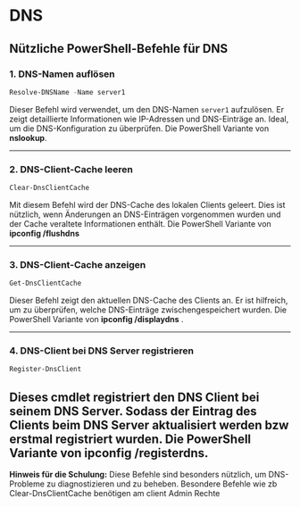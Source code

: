 # DNS

## Nützliche PowerShell-Befehle für DNS

### 1. DNS-Namen auflösen
```powershell
Resolve-DNSName -Name server1
```
Dieser Befehl wird verwendet, um den DNS-Namen `server1` aufzulösen. Er zeigt detaillierte Informationen wie IP-Adressen und DNS-Einträge an. Ideal, um die DNS-Konfiguration zu überprüfen. Die PowerShell Variante von **nslookup**.

---

### 2. DNS-Client-Cache leeren
```powershell
Clear-DnsClientCache
```
Mit diesem Befehl wird der DNS-Cache des lokalen Clients geleert. Dies ist nützlich, wenn Änderungen an DNS-Einträgen vorgenommen wurden und der Cache veraltete Informationen enthält. Die PowerShell Variante von **ipconfig /flushdns**

---

### 3. DNS-Client-Cache anzeigen
```powershell
Get-DnsClientCache
```
Dieser Befehl zeigt den aktuellen DNS-Cache des Clients an. Er ist hilfreich, um zu überprüfen, welche DNS-Einträge zwischengespeichert wurden. Die PowerShell Variante von  **ipconfig /displaydns** . 

---
### 4. DNS-Client bei DNS Server registrieren 
```powershell
Register-DnsClient
```
Dieses cmdlet registriert den DNS Client bei seinem DNS Server. Sodass der Eintrag des Clients beim DNS Server aktualisiert werden bzw erstmal registriert wurden. Die PowerShell Variante von  **ipconfig /registerdns**.
---

**Hinweis für die Schulung:** Diese Befehle sind besonders nützlich, um DNS-Probleme zu diagnostizieren und zu beheben. Besondere Befehle wie zb Clear-DnsClientCache benötigen am client Admin Rechte